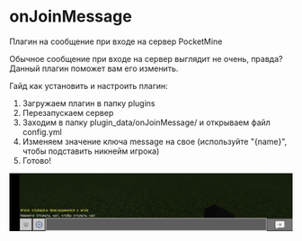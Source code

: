# onJoinMessage
Плагин на сообщение при входе на сервер PocketMine

Обычное сообщение при входе на сервер выглядит не очень, правда? Данный плагин поможет вам его изменить.

Гайд как установить и настроить плагин:
1. Загружаем плагин в папку plugins
2. Перезапускаем сервер
3. Заходим в папку plugin_data/onJoinMessage/ и открываем файл config.yml
4. Изменяем значение ключа message на свое (используйте "{name}", чтобы подставить никнейм игрока)
5. Готово!

![До](https://github.com/kaiqed7/onJoinMessage/blob/main/images/before.jpg?raw=true)
